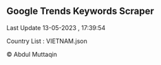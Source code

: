 

## Google Trends Keywords Scraper 
 
Last Update 13-05-2023 , 17:39:54

Country List :
VIETNAM.json



© Abdul Muttaqin 
